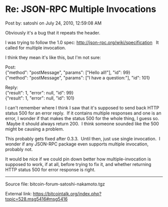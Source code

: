 # Re: JSON-RPC Multiple Invocations

Post by: satoshi on July 24, 2010, 12:59:08 AM

Obviously it's a bug that it repeats the header.

I was trying to follow the 1.0 spec: http://json-rpc.org/wiki/specification &nbsp;&nbsp;It called for multiple invocation.

I think they mean it's like this, but I'm not sure:

Post:<br>
{"method": "postMessage", "params": ["Hello all!"\], "id": 99}<br>
{"method": "postMessage", "params": ["I have a question:"\], "id": 101}

Reply:<br>
{"result": 1, "error": null, "id": 99}<br>
{"result": 1, "error": null, "id": 101}

I can't remember where I think I saw that it's supposed to send back HTTP status 500 for an error reply. &nbsp;If it contains multiple responses and one is an error, I wonder if that makes the status 500 for the whole thing, I guess so. &nbsp;Maybe it should always return 200. &nbsp;I think someone sounded like the 500 might be causing a problem.

This probably gets fixed after 0.3.3. &nbsp;Until then, just use single invocation. &nbsp;I wonder if any JSON-RPC package even supports multiple invocation, probably not.

It would be nice if we could pin down better how multiple-invocation is supposed to work, if at all, before trying to fix it, and whether returning HTTP status 500 for error response is right.

---

Source file: bitcoin-forum-satoshi-nakamoto.tgz

External link: https://bitcointalk.org/index.php?topic=528.msg5416#msg5416
